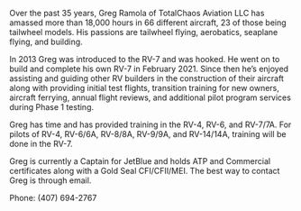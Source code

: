 Over the past 35 years, Greg Ramola of TotalChaos Aviation LLC has amassed more than 18,000 hours in 66 different aircraft, 23 of those being tailwheel models. His passions are tailwheel flying, aerobatics, seaplane flying, and building.

In 2013 Greg was introduced to the RV-7 and was hooked. He went on to build and complete his own RV-7 in February 2021. Since then he’s enjoyed assisting and guiding other RV builders in the construction of their aircraft along with providing initial test flights, transition training for new owners, aircraft ferrying, annual flight reviews, and additional pilot program services during Phase 1 testing.

Greg has time and has provided training in the RV-4, RV-6, and RV-7/7A. For pilots of RV-4, RV-6/6A, RV-8/8A, RV-9/9A, and RV-14/14A, training will be done in the RV-7.

Greg is currently a Captain for JetBlue and holds ATP and Commercial certificates along with a Gold Seal CFI/CFII/MEI. The best way to contact Greg is through email.

Phone: (407) 694-2767
